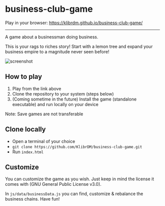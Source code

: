 # business-club-game
Play in your browser: https://klibrdm.github.io/business-club-game/

---

A game about a businessman doing business.

This is your rags to riches story! Start with a lemon tree and expand your business empire to a magnitude never seen before!

![screenshot](https://i.imgur.com/UVzjHT2.jpg)

## How to play
1. Play from the link above
2. Clone the repository to your system (steps below)
3. (Coming sometime in the future) Install the game (standalone executable) and run locally on your device

Note: Save games are not transferable

## Clone locally
* Open a terminal of your choice
* `git clone https://github.com/KlibrDM/business-club-game.git`
* Run `index.html`

## Customize
You can customize the game as you wish. Just keep in mind the license it comes with (GNU General Public License v3.0).

In `js/data/businessData.js` you can find, customize & rebalance the business chains. Have fun!